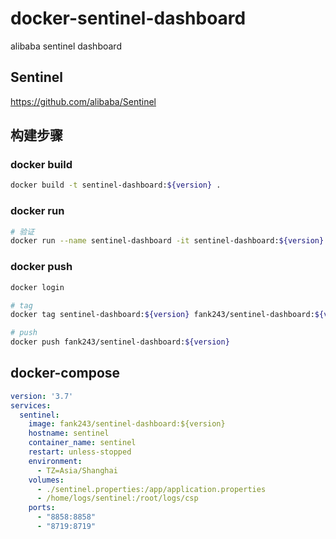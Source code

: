 # docker-sentinel-dashboard

alibaba sentinel dashboard

## Sentinel

<https://github.com/alibaba/Sentinel>

## 构建步骤

### docker build

```bash
docker build -t sentinel-dashboard:${version} .
```

### docker run

```bash
# 验证
docker run --name sentinel-dashboard -it sentinel-dashboard:${version} sh
```

### docker push

```bash
docker login

# tag 
docker tag sentinel-dashboard:${version} fank243/sentinel-dashboard:${version}

# push
docker push fank243/sentinel-dashboard:${version}
```

## docker-compose

```yaml
version: '3.7'
services:
  sentinel:
    image: fank243/sentinel-dashboard:${version}
    hostname: sentinel
    container_name: sentinel
    restart: unless-stopped
    environment:
      - TZ=Asia/Shanghai
    volumes:
      - ./sentinel.properties:/app/application.properties
      - /home/logs/sentinel:/root/logs/csp
    ports:
      - "8858:8858"
      - "8719:8719"
```

